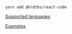 ```command
yarn add @hrdtbs/react-code
```

[Supported languages](https://prismjs.com/#supported-languages)

[Examples](https://stackblitz.com/edit/react-code-example?file=index.js)
